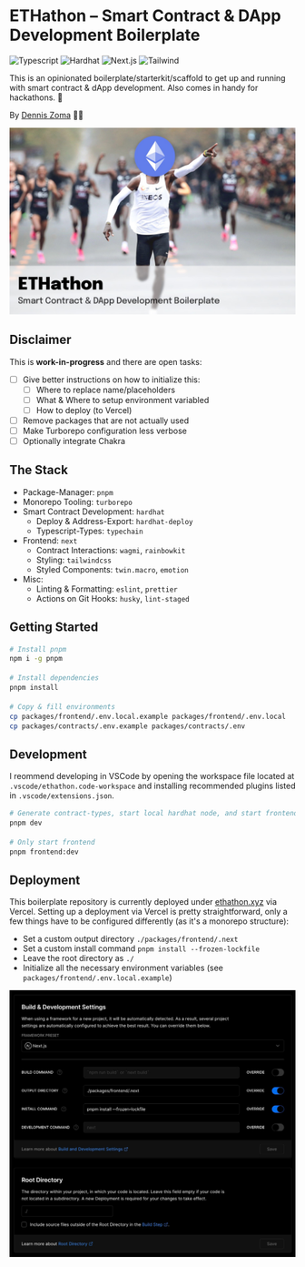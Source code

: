 # ETHathon – Smart Contract & DApp Development Boilerplate

![Typescript](https://img.shields.io/badge/Typescript-blue)
![Hardhat](https://img.shields.io/badge/Hardhat-yellow)
![Next.js](https://img.shields.io/badge/Next.js-gray)
![Tailwind](https://img.shields.io/badge/Tailwind-pink)

This is an opinionated boilerplate/starterkit/scaffold to get up and running with smart contract & dApp development. Also comes in handy for hackathons. 👀

By [Dennis Zoma](https://twitter.com/dennis_zoma) 🧙‍♂️

![Cover Image](packages/frontend/public/images/cover.jpg)

## Disclaimer

This is **work-in-progress** and there are open tasks:

- [ ] Give better instructions on how to initialize this:
  - [ ] Where to replace name/placeholders
  - [ ] What & Where to setup environment variabled
  - [ ] How to deploy (to Vercel)
- [ ] Remove packages that are not actually used
- [ ] Make Turborepo configuration less verbose
- [ ] Optionally integrate Chakra

## The Stack

- Package-Manager: `pnpm`
- Monorepo Tooling: `turborepo`
- Smart Contract Development: `hardhat`
  - Deploy & Address-Export: `hardhat-deploy`
  - Typescript-Types: `typechain`
- Frontend: `next`
  - Contract Interactions: `wagmi`, `rainbowkit`
  - Styling: `tailwindcss`
  - Styled Components: `twin.macro`, `emotion`
- Misc:
  - Linting & Formatting: `eslint`, `prettier`
  - Actions on Git Hooks: `husky`, `lint-staged`

## Getting Started

```bash
# Install pnpm
npm i -g pnpm

# Install dependencies
pnpm install

# Copy & fill environments
cp packages/frontend/.env.local.example packages/frontend/.env.local
cp packages/contracts/.env.example packages/contracts/.env
```

## Development

I reommend developing in VSCode by opening the workspace file located at `.vscode/ethathon.code-workspace` and installing recommended plugins listed in `.vscode/extensions.json`.

```bash
# Generate contract-types, start local hardhat node, and start frontend with turborepo
pnpm dev

# Only start frontend
pnpm frontend:dev
```

## Deployment

This boilerplate repository is currently deployed under [ethathon.xyz](https://ethathon.xyz) via Vercel. Setting up a deployment via Vercel is pretty straightforward, only a few things have to be configured differently (as it's a monorepo structure):

- Set a custom output directory `./packages/frontend/.next`
- Set a custom install command `pnpm install --frozen-lockfile`
- Leave the root directory as `./`
- Initialize all the necessary environment variables (see `packages/frontend/.env.local.example`)

![Vercel Screenshot](packages/frontend/public/images/vercel.jpg)
